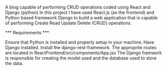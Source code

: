 A blog capable of performing CRUD operations coded using React and Django (python)
In this project I have used React.js (as the frontend) and Python based framework Django to build a web application that is capable of performing Create Read Update Delete (CRUD) operations.

*** Requirements ***

Ensure that Python is installed and properly setup in your machine. Have Django installed. Install the django-rest-framework.
The approprite routes are located in ReactFrontend/src/components/App.jsx The Django framwork is responsible for creating the model used and the database used to store the data.
